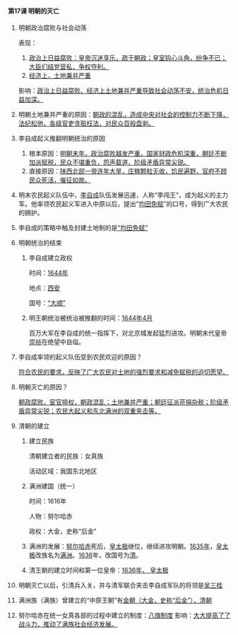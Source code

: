 #### 第17课 明朝的灭亡

1. 明朝政治腐败与社会动荡
    
    表现：
    1. <u>政治上日益腐败：皇帝沉迷享乐，疏于朝政；皇室钩心斗角，纷争不已；大臣们结党营私，争权夺利。</u>
    2. <u>经济上，土地兼并严重</u>
    
    影响：<u>政治上日益腐败、经济上土地兼并严重导致社会动荡不安，统治危机日益加深。</u>

2. 明朝土地兼并严重的原因：<u>朝政的混乱，造成中央对社会的控制力不断下降，法纪松弛，各级官吏贪赃枉法，对民众百般盘剥。</u>

3. 李自成起义推翻明朝统治的原因
    1. 根本原因：<u>明朝末年，政治腐败越发严重，国家财政危机深重，朝廷不断加派赋税，民众不堪重负，怨声载道，阶级矛盾异常尖锐。</u>
    2. 直接原因：<u>陕西北部一带连年大旱，庄稼颗粒无收，饥民遍野，官府不顾民众死活，催征如故。</u>

4. 明末农民起义队伍中，<u>李自成</u>队伍发展迅速，人称“李闯王”，成为起义的主力军。他率领农民起义军进入中原以后，提出“<u>均田免赋</u>”的口号，得到广大农民的拥护。

5. 李自成的策略中触及封建土地制的是<u>“均田免赋”</u>

6. 明朝统治的结束
    1. 李自成建立政权
    
        时间：<u>1644年</u>
    
        地点：<u>西安</u>
    
        国号：<u>“大顺”</u>
    
    2. 明王朝统治被统治被推翻的时间：<u>1644年4月</u>
    
        百万大军在李自成的统一指挥下，对北京城发起猛烈进攻。明朝末代皇帝<u>崇祯</u>在绝望中自缢。

7. 李自成率领的起义队伍受到农民欢迎的原因？
   
    <u>符合农民的要求，反映了广大农民对土地的强烈要求和减免赋税的迫切愿望。</u>

8. 明朝灭亡的原因？

   <u>朝政腐败，宦官擅权，朝政混乱；土地兼并严重；朝廷征派苛捐杂税；阶级矛盾异常尖锐；农民大起义和东北满洲的双重夹击等。</u>

9. 清朝的建立

    1. 建立民族

        清朝建立者的民族：女真族

        活动区域：我国东北地区

    2. 满洲建国（统一）

        时间：1616年

        人物：努尔哈赤

        政权：大金，史称“后金”

    3. 满洲的发展：<u>努尔哈赤</u>死后，<u>皇太极</u>继位，继续进攻明朝。<u>1635年</u>，<u>皇太极</u>改族名为<u>满洲</u>。<u>1636</u>年，改国号为<u>清</u>。

     4. 清王朝的建立时间和第一位皇帝：<u>1636年， 皇太极</u>

10. 明朝灭亡以后，引清兵入关，并与清军联合夹击李自成军队的将领是<u>吴三桂</u>

11. 满洲族（满族）曾建立的“中原王朝”有<u>金朝（大金，史称“后金”），清朝</u>

12. 努尔哈赤在统一女真各部的过程中建立的制度：<u>八旗制度</u>
    影响：<u>大大提高了了战斗力，推动了满族社会经济发展。</u>
